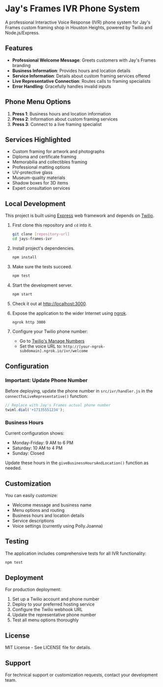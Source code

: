 # Jay's Frames IVR Phone System

A professional Interactive Voice Response (IVR) phone system for Jay's Frames custom framing shop in Houston Heights, powered by Twilio and Node.js/Express.

## Features

- **Professional Welcome Message**: Greets customers with Jay's Frames branding
- **Business Information**: Provides hours and location details
- **Service Information**: Details about custom framing services offered
- **Live Representative Connection**: Routes calls to framing specialists
- **Error Handling**: Gracefully handles invalid inputs

## Phone Menu Options

1. **Press 1**: Business hours and location information
2. **Press 2**: Information about custom framing services
3. **Press 3**: Connect to a live framing specialist

## Services Highlighted

- Custom framing for artwork and photographs
- Diploma and certificate framing
- Memorabilia and collectibles framing
- Professional matting options
- UV-protective glass
- Museum-quality materials
- Shadow boxes for 3D items
- Expert consultation services

## Local Development

This project is built using [Express](http://expressjs.com/) web framework and depends on [Twilio](https://www.twilio.com).

1. First clone this repository and `cd` into it.

   ```bash
   git clone [repository-url]
   cd jays-frames-ivr
   ```

2. Install project's dependencies.

   ```bash
   npm install
   ```

3. Make sure the tests succeed.

   ```bash
   npm test
   ```

4. Start the development server.

   ```bash
   npm start
   ```

5. Check it out at [http://localhost:3000](http://localhost:3000).

6. Expose the application to the wider Internet using [ngrok](https://ngrok.com/).

   ```bash
   ngrok http 3000
   ```

7. Configure your Twilio phone number:
   - Go to [Twilio's Manage Numbers](https://www.twilio.com/console/phone-numbers/incoming)
   - Set the voice URL to: `http://[your-ngrok-subdomain].ngrok.io/ivr/welcome`

## Configuration

### Important: Update Phone Number

Before deploying, update the phone number in `src/ivr/handler.js` in the `connectToLiveRepresentative()` function:

```javascript
// Replace with Jay's Frames actual phone number
twiml.dial('+17135551234');
```

### Business Hours

Current configuration shows:
- Monday-Friday: 9 AM to 6 PM
- Saturday: 10 AM to 4 PM  
- Sunday: Closed

Update these hours in the `giveBusinessHoursAndLocation()` function as needed.

## Customization

You can easily customize:
- Welcome message and business name
- Menu options and routing
- Business hours and location details
- Service descriptions
- Voice settings (currently using Polly.Joanna)

## Testing

The application includes comprehensive tests for all IVR functionality:

```bash
npm test
```

## Deployment

For production deployment:
1. Set up a Twilio account and phone number
2. Deploy to your preferred hosting service
3. Configure the Twilio webhook URL
4. Update the representative phone number
5. Test all menu options thoroughly

## License

MIT License - See LICENSE file for details.

## Support

For technical support or customization requests, contact your development team.